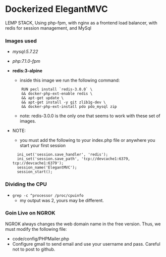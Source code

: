 # Dockerized ElegantMVC
  
LEMP STACK, Using php-fpm, with nginx as a frontend load balancer, with redis for session management, and MySql

### Images used
- *mysql:5.7.22*
- *php:7.1.0-fpm*
- **redis:3-alpine**
    - inside this image we run the following command:
    ```
        RUN pecl install `redis-3.0.0` \
        && docker-php-ext-enable redis \
        && apt-get update \
        && apt-get install -y git zlib1g-dev \
        && docker-php-ext-install pdo pdo_mysql zip
    ```
    - note: redis-3.0.0 is the only one that seems to work with these set of images.


- NOTE:
  - you must add the following to your index.php file or anywhere you start your first session
  ```
    ini_set('session.save_handler', 'redis');
    ini_set('session.save_path', 'tcp://devcache1:6379, tcp://devcache1:6379');
    session_name('ElegantMVC');
    session_start();
  ```

### Dividing the CPU
- `grep -c ^processor /proc/cpuinfo`
    - my output was 2, yours may be different.


### Goin Live on NGROK
NGROK always changes the web domain name in the free version.  Thus, we must modify the following file:
- code/config/PHPMailer.php
- Configure gmail to send email and use your username and pass.  Careful not to post to github.

